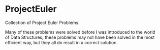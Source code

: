 # ProjectEuler
Collection of Project Euler Problems.

Many of these problems were solved before I was introduced to the world of Data Structures; these problems may not have been solved in the most efficient way, but they all do result in a correct solution. 
